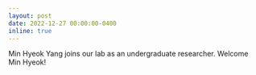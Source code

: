```yaml
---
layout: post
date: 2022-12-27 00:00:00-0400
inline: true
---
```


Min Hyeok Yang joins our lab as an undergraduate researcher. Welcome Min Hyeok!